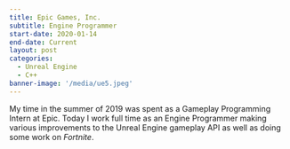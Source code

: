 ```yaml
---
title: Epic Games, Inc.
subtitle: Engine Programmer
start-date: 2020-01-14
end-date: Current
layout: post
categories:
  - Unreal Engine
  - C++
banner-image: '/media/ue5.jpeg'
---
```


My time in the summer of 2019 was spent as a Gameplay Programming Intern at Epic. Today I work full time as an Engine Programmer making various improvements to the Unreal Engine gameplay API as well as doing some work on <i>Fortnite</i>. 